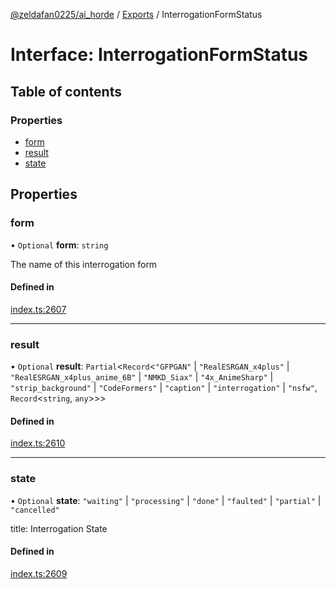 [@zeldafan0225/ai_horde](../README.md) / [Exports](../modules.md) / InterrogationFormStatus

# Interface: InterrogationFormStatus

## Table of contents

### Properties

- [form](InterrogationFormStatus.md#form)
- [result](InterrogationFormStatus.md#result)
- [state](InterrogationFormStatus.md#state)

## Properties

### form

• `Optional` **form**: `string`

The name of this interrogation form

#### Defined in

[index.ts:2607](https://github.com/ZeldaFan0225/ai_horde/blob/1d5fbc0/index.ts#L2607)

___

### result

• `Optional` **result**: `Partial`<`Record`<``"GFPGAN"`` \| ``"RealESRGAN_x4plus"`` \| ``"RealESRGAN_x4plus_anime_6B"`` \| ``"NMKD_Siax"`` \| ``"4x_AnimeSharp"`` \| ``"strip_background"`` \| ``"CodeFormers"`` \| ``"caption"`` \| ``"interrogation"`` \| ``"nsfw"``, `Record`<`string`, `any`\>\>\>

#### Defined in

[index.ts:2610](https://github.com/ZeldaFan0225/ai_horde/blob/1d5fbc0/index.ts#L2610)

___

### state

• `Optional` **state**: ``"waiting"`` \| ``"processing"`` \| ``"done"`` \| ``"faulted"`` \| ``"partial"`` \| ``"cancelled"``

title: Interrogation State

#### Defined in

[index.ts:2609](https://github.com/ZeldaFan0225/ai_horde/blob/1d5fbc0/index.ts#L2609)
